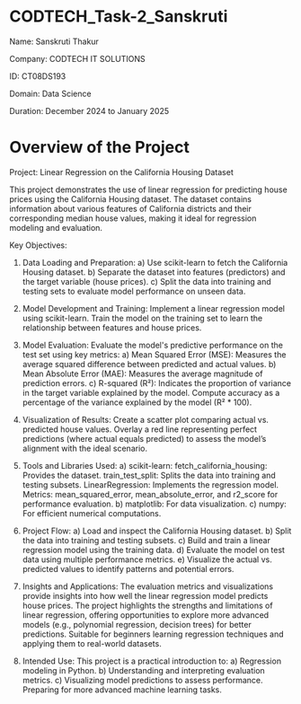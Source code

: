 # CODTECH_Task-2_Sanskruti

Name: Sanskruti Thakur

Company: CODTECH IT SOLUTIONS

ID: CT08DS193

Domain: Data Science

Duration: December 2024 to January 2025

# Overview of the Project

Project: Linear Regression on the California Housing Dataset

This project demonstrates the use of linear regression for predicting house prices using the California Housing dataset. The dataset contains information about various features of California districts and their corresponding median house values, making it ideal for regression modeling and evaluation.

Key Objectives:

1) Data Loading and Preparation:
a) Use scikit-learn to fetch the California Housing dataset.
b) Separate the dataset into features (predictors) and the target variable (house prices).
c) Split the data into training and testing sets to evaluate model performance on unseen data.

2) Model Development and Training:
Implement a linear regression model using scikit-learn. Train the model on the training set to learn the relationship between features and house prices.

3) Model Evaluation:
Evaluate the model's predictive performance on the test set using key metrics:
a) Mean Squared Error (MSE): Measures the average squared difference between predicted and actual values.
b) Mean Absolute Error (MAE): Measures the average magnitude of prediction errors.
c) R-squared (R²): Indicates the proportion of variance in the target variable explained by the model.
Compute accuracy as a percentage of the variance explained by the model (R² * 100).

4) Visualization of Results:
Create a scatter plot comparing actual vs. predicted house values. Overlay a red line representing perfect predictions (where actual equals predicted) to assess the model’s alignment with the ideal scenario.

5) Tools and Libraries Used:
a) scikit-learn:
fetch_california_housing: Provides the dataset.
train_test_split: Splits the data into training and testing subsets.
LinearRegression: Implements the regression model.
Metrics: mean_squared_error, mean_absolute_error, and r2_score for performance evaluation.
b) matplotlib: For data visualization.
c) numpy: For efficient numerical computations.

6) Project Flow:
a) Load and inspect the California Housing dataset.
b) Split the data into training and testing subsets.
c) Build and train a linear regression model using the training data.
d) Evaluate the model on test data using multiple performance metrics.
e) Visualize the actual vs. predicted values to identify patterns and potential errors.

7) Insights and Applications:
The evaluation metrics and visualizations provide insights into how well the linear regression model predicts house prices. The project highlights the strengths and limitations of linear regression, offering opportunities to explore more advanced models (e.g., polynomial regression, decision trees) for better predictions. Suitable for beginners learning regression techniques and applying them to real-world datasets.

8) Intended Use:
This project is a practical introduction to:
a) Regression modeling in Python.
b) Understanding and interpreting evaluation metrics.
c) Visualizing model predictions to assess performance.
Preparing for more advanced machine learning tasks.
